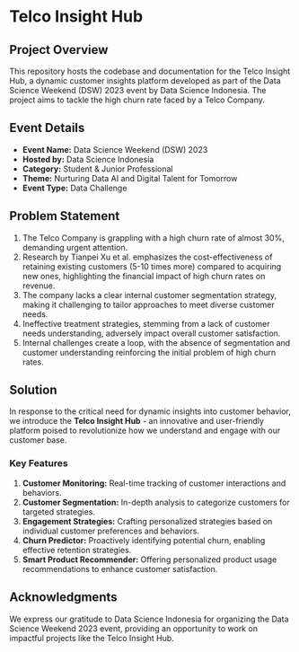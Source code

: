 # Telco Insight Hub 

## Project Overview

This repository hosts the codebase and documentation for the Telco Insight Hub, a dynamic customer insights platform developed as part of the Data Science Weekend (DSW) 2023 event by Data Science Indonesia. The project aims to tackle the high churn rate faced by a Telco Company.

## Event Details

- **Event Name:** Data Science Weekend (DSW) 2023
- **Hosted by:** Data Science Indonesia
- **Category:** Student & Junior Professional
- **Theme:** Nurturing Data AI and Digital Talent for Tomorrow
- **Event Type:** Data Challenge

## Problem Statement 

1. The Telco Company is grappling with a high churn rate of almost 30%, demanding urgent attention.
2. Research by Tianpei Xu et al. emphasizes the cost-effectiveness of retaining existing customers (5-10 times more) compared to acquiring new ones, highlighting the financial impact of high churn rates on revenue.
3. The company lacks a clear internal customer segmentation strategy, making it challenging to tailor approaches to meet diverse customer needs.
4. Ineffective treatment strategies, stemming from a lack of customer needs understanding, adversely impact overall customer satisfaction.
5. Internal challenges create a loop, with the absence of segmentation and customer understanding reinforcing the initial problem of high churn rates.

## Solution 

In response to the critical need for dynamic insights into customer behavior, we introduce the **Telco Insight Hub** - an innovative and user-friendly platform poised to revolutionize how we understand and engage with our customer base.

### Key Features

1. **Customer Monitoring:** Real-time tracking of customer interactions and behaviors.
2. **Customer Segmentation:** In-depth analysis to categorize customers for targeted strategies.
3. **Engagement Strategies:** Crafting personalized strategies based on individual customer preferences and behaviors.
4. **Churn Predictor:** Proactively identifying potential churn, enabling effective retention strategies.
5. **Smart Product Recommender:** Offering personalized product usage recommendations to enhance customer satisfaction.

## Acknowledgments 

We express our gratitude to Data Science Indonesia for organizing the Data Science Weekend 2023 event, providing an opportunity to work on impactful projects like the Telco Insight Hub.
